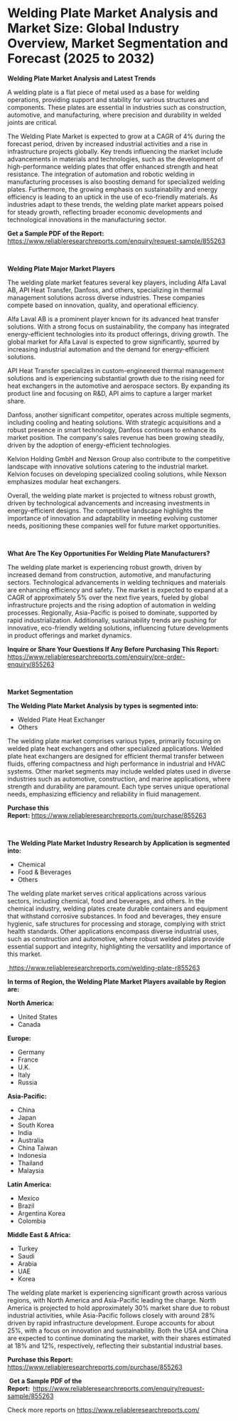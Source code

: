 <p><h1>Welding Plate Market Analysis and Market Size: Global Industry Overview, Market Segmentation and Forecast (2025 to 2032)</h1></p><p><strong>Welding Plate Market Analysis and Latest Trends</strong></p>
<p><p>A welding plate is a flat piece of metal used as a base for welding operations, providing support and stability for various structures and components. These plates are essential in industries such as construction, automotive, and manufacturing, where precision and durability in welded joints are critical. </p><p>The Welding Plate Market is expected to grow at a CAGR of 4% during the forecast period, driven by increased industrial activities and a rise in infrastructure projects globally. Key trends influencing the market include advancements in materials and technologies, such as the development of high-performance welding plates that offer enhanced strength and heat resistance. The integration of automation and robotic welding in manufacturing processes is also boosting demand for specialized welding plates. Furthermore, the growing emphasis on sustainability and energy efficiency is leading to an uptick in the use of eco-friendly materials. As industries adapt to these trends, the welding plate market appears poised for steady growth, reflecting broader economic developments and technological innovations in the manufacturing sector.</p></p>
<p><strong>Get a Sample PDF of the Report:&nbsp;</strong> <a href="https://www.reliableresearchreports.com/enquiry/request-sample/855263?utm_campaign=3090&utm_medium=2&utm_source=Github&utm_content=ia&utm_term=09042025&utm_id=welding-plate">https://www.reliableresearchreports.com/enquiry/request-sample/855263</a></p>
<p>&nbsp;</p>
<p><strong>Welding Plate Major Market Players</strong></p>
<p><p>The welding plate market features several key players, including Alfa Laval AB, API Heat Transfer, Danfoss, and others, specializing in thermal management solutions across diverse industries. These companies compete based on innovation, quality, and operational efficiency.</p><p>Alfa Laval AB is a prominent player known for its advanced heat transfer solutions. With a strong focus on sustainability, the company has integrated energy-efficient technologies into its product offerings, driving growth. The global market for Alfa Laval is expected to grow significantly, spurred by increasing industrial automation and the demand for energy-efficient solutions.</p><p>API Heat Transfer specializes in custom-engineered thermal management solutions and is experiencing substantial growth due to the rising need for heat exchangers in the automotive and aerospace sectors. By expanding its product line and focusing on R&D, API aims to capture a larger market share.</p><p>Danfoss, another significant competitor, operates across multiple segments, including cooling and heating solutions. With strategic acquisitions and a robust presence in smart technology, Danfoss continues to enhance its market position. The company's sales revenue has been growing steadily, driven by the adoption of energy-efficient technologies.</p><p>Kelvion Holding GmbH and Nexson Group also contribute to the competitive landscape with innovative solutions catering to the industrial market. Kelvion focuses on developing specialized cooling solutions, while Nexson emphasizes modular heat exchangers.</p><p>Overall, the welding plate market is projected to witness robust growth, driven by technological advancements and increasing investments in energy-efficient designs. The competitive landscape highlights the importance of innovation and adaptability in meeting evolving customer needs, positioning these companies well for future market opportunities.</p></p>
<p>&nbsp;</p>
<p><strong>What Are The Key Opportunities For Welding Plate Manufacturers?</strong></p>
<p><p>The welding plate market is experiencing robust growth, driven by increased demand from construction, automotive, and manufacturing sectors. Technological advancements in welding techniques and materials are enhancing efficiency and safety. The market is expected to expand at a CAGR of approximately 5% over the next five years, fueled by global infrastructure projects and the rising adoption of automation in welding processes. Regionally, Asia-Pacific is poised to dominate, supported by rapid industrialization. Additionally, sustainability trends are pushing for innovative, eco-friendly welding solutions, influencing future developments in product offerings and market dynamics.</p></p>
<p><strong>Inquire or Share Your Questions If Any Before Purchasing This Report:</strong> <a href="https://www.reliableresearchreports.com/enquiry/pre-order-enquiry/855263?utm_campaign=3090&utm_medium=2&utm_source=Github&utm_content=ia&utm_term=09042025&utm_id=welding-plate">https://www.reliableresearchreports.com/enquiry/pre-order-enquiry/855263</a></p>
<p>&nbsp;</p>
<p><strong>Market Segmentation</strong></p>
<p><strong>The Welding Plate Market Analysis by types is segmented into:</strong></p>
<p><ul><li>Welded Plate Heat Exchanger</li><li>Others</li></ul></p>
<p><p>The welding plate market comprises various types, primarily focusing on welded plate heat exchangers and other specialized applications. Welded plate heat exchangers are designed for efficient thermal transfer between fluids, offering compactness and high performance in industrial and HVAC systems. Other market segments may include welded plates used in diverse industries such as automotive, construction, and marine applications, where strength and durability are paramount. Each type serves unique operational needs, emphasizing efficiency and reliability in fluid management.</p></p>
<p><strong>Purchase this Report:&nbsp;</strong><a href="https://www.reliableresearchreports.com/purchase/855263?utm_campaign=3090&utm_medium=2&utm_source=Github&utm_content=ia&utm_term=09042025&utm_id=welding-plate">https://www.reliableresearchreports.com/purchase/855263</a></p>
<p>&nbsp;</p>
<p><strong>The Welding Plate Market Industry Research by Application is segmented into:</strong></p>
<p><ul><li>Chemical</li><li>Food & Beverages</li><li>Others</li></ul></p>
<p><p>The welding plate market serves critical applications across various sectors, including chemical, food and beverages, and others. In the chemical industry, welding plates create durable containers and equipment that withstand corrosive substances. In food and beverages, they ensure hygienic, safe structures for processing and storage, complying with strict health standards. Other applications encompass diverse industrial uses, such as construction and automotive, where robust welded plates provide essential support and integrity, highlighting the versatility and importance of this market.</p></p>
<p><a href="https://www.reliableresearchreports.com/welding-plate-r855263?utm_campaign=3090&utm_medium=2&utm_source=Github&utm_content=ia&utm_term=09042025&utm_id=welding-plate">&nbsp;https://www.reliableresearchreports.com/welding-plate-r855263</a></p>
<p><strong>In terms of Region, the Welding Plate Market Players available by Region are:</strong></p>
<p>
    <p> <strong> North America: </strong>
        <ul>
            <li>United States</li>
            <li>Canada</li>
        </ul>
        </p> 
    <p> <strong> Europe: </strong>
        <ul>
            <li>Germany</li>
            <li>France</li>
            <li>U.K.</li>
            <li>Italy</li>
            <li>Russia</li>
        </ul>
        </p> 
    <p> <strong> Asia-Pacific: </strong>
        <ul>
            <li>China</li>
            <li>Japan</li>
            <li>South Korea</li>
            <li>India</li>
            <li>Australia</li>
            <li>China Taiwan</li>
            <li>Indonesia</li>
            <li>Thailand</li>
            <li>Malaysia</li>
        </ul>
        </p> 
    <p> <strong> Latin America: </strong>
        <ul>
            <li>Mexico</li>
            <li>Brazil</li>
            <li>Argentina Korea</li>
            <li>Colombia</li>
        </ul>
        </p> 
    <p> <strong> Middle East & Africa: </strong>
        <ul>
            <li>Turkey</li>
            <li>Saudi</li>
            <li>Arabia</li>
            <li>UAE</li>
            <li>Korea</li>
        </ul>
    </p>
    </p>
<p><p>The welding plate market is experiencing significant growth across various regions, with North America and Asia-Pacific leading the charge. North America is projected to hold approximately 30% market share due to robust industrial activities, while Asia-Pacific follows closely with around 28% driven by rapid infrastructure development. Europe accounts for about 25%, with a focus on innovation and sustainability. Both the USA and China are expected to continue dominating the market, with their shares estimated at 18% and 12%, respectively, reflecting their substantial industrial bases.</p></p>
<p><strong>Purchase this Report: </strong><a href="https://www.reliableresearchreports.com/purchase/855263?utm_campaign=3090&utm_medium=2&utm_source=Github&utm_content=ia&utm_term=09042025&utm_id=welding-plate">https://www.reliableresearchreports.com/purchase/855263</a></p>
<p>&nbsp;<strong>Get a Sample PDF of the Report:&nbsp;&nbsp;</strong><a href="https://www.reliableresearchreports.com/enquiry/request-sample/855263?utm_campaign=3090&utm_medium=2&utm_source=Github&utm_content=ia&utm_term=09042025&utm_id=welding-plate">https://www.reliableresearchreports.com/enquiry/request-sample/855263</a></p>
<p><strong></strong></p>
<p>Check more reports on <a href="https://www.reliableresearchreports.com/?utm_campaign=3090&utm_medium=2&utm_source=Github&utm_content=ia&utm_term=09042025&utm_id=welding-plate">https://www.reliableresearchreports.com/</a></p>